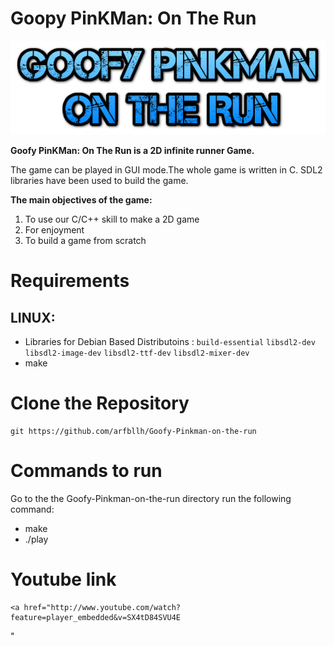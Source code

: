 # Goopy PinKMan: On The Run
![Project Image](assets/logo.png)

**Goofy PinKMan: On The Run is a 2D infinite runner Game.**

The game can be played in GUI mode.The whole game is written in C. SDL2 libraries have been used to build the game.

**The main objectives of the game:**
1. To use our C/C++ skill to make a 2D game
2. For enjoyment
3. To build a game from scratch

# Requirements
  ## LINUX:
  - Libraries for Debian Based Distributoins : ```build-essential``` ```libsdl2-dev``` ```libsdl2-image-dev``` 
  ```libsdl2-ttf-dev``` ```libsdl2-mixer-dev```
  - make

# Clone the Repository
```
git https://github.com/arfbllh/Goofy-Pinkman-on-the-run
```

# Commands to run
 Go to the the Goofy-Pinkman-on-the-run directory run the following command:
  - make
  - ./play
  
  
# Youtube link

	<a href="http://www.youtube.com/watch?feature=player_embedded&v=SX4tD84SVU4E
" </a>

